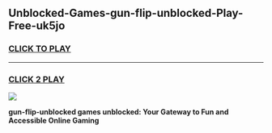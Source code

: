 
## Unblocked-Games-gun-flip-unblocked-Play-Free-uk5jo
<h3>
<a href="https://premium76.site?title=gun-flip-unblocked&ref=21A">CLICK TO PLAY</a></h3>
<hr>

<h3>
<a href="https://premium76.site?title=gun-flip-unblocked&ref=21A">CLICK 2 PLAY</a>
  
</h3>

<a href="https://premium76.site?title=gun-flip-unblocked&ref=21A"><img src="https://clearcache.store/games.png"></a>


**gun-flip-unblocked games unblocked: Your Gateway to Fun and Accessible Online Gaming**
